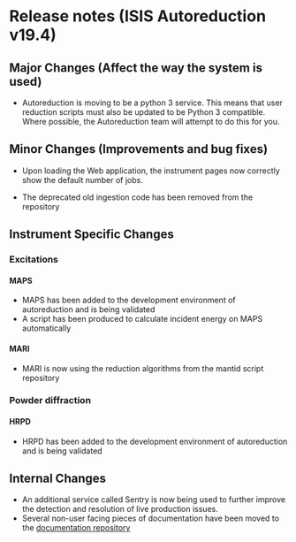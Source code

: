 # Release notes (ISIS Autoreduction v19.4)

## Major Changes (Affect the way the system is used)
* Autoreduction is moving to be a python 3 service. This means that user reduction scripts must also be updated to be Python 3 compatible. Where possible, the Autoreduction team will attempt to do this for you.


## Minor Changes (Improvements and bug fixes)
* Upon loading the Web application, the instrument pages now correctly show the default number of jobs.

* The deprecated old ingestion code has been removed from the repository

## Instrument Specific Changes
### Excitations
#### MAPS
* MAPS has been added to the development environment of autoreduction and is being validated
* A script has been produced to calculate incident energy on MAPS automatically
#### MARI
* MARI is now using the reduction algorithms from the mantid script repository

### Powder diffraction
#### HRPD
* HRPD has been added to the development environment of autoreduction and is being validated


## Internal Changes
* An additional service called Sentry is now being used to further improve the detection and resolution of live production issues.
* Several non-user facing pieces of documentation have been moved to the [documentation repository](https://github.com/autoreduction/autoreduce-documents)

